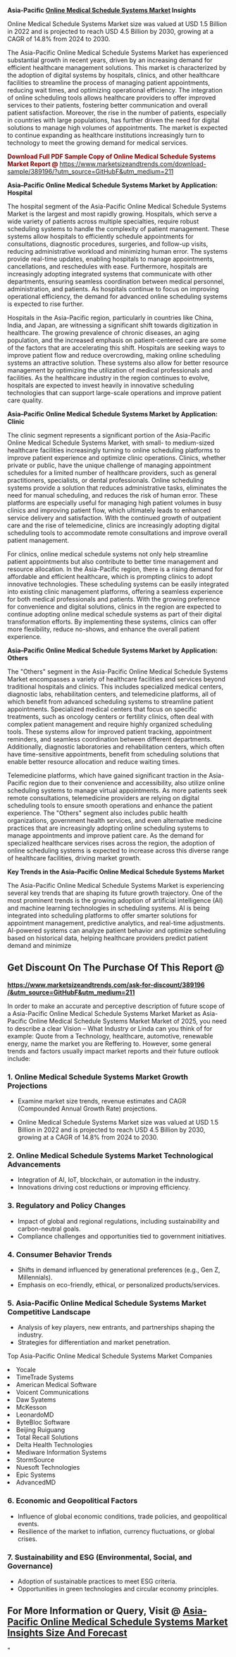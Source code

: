 <p><strong>Asia-Pacific&nbsp;<a href=""https://www.marketsizeandtrends.com/download-sample/389196/&amp;utm_source=GitHubF&amp;utm_medium=211"">Online Medical Schedule Systems Market</a> Insights</strong></p><p>Online Medical Schedule Systems Market size was valued at USD 1.5 Billion in 2022 and is projected to reach USD 4.5 Billion by 2030, growing at a CAGR of 14.8% from 2024 to 2030.</p><p><p>The Asia-Pacific Online Medical Schedule Systems Market has experienced substantial growth in recent years, driven by an increasing demand for efficient healthcare management solutions. This market is characterized by the adoption of digital systems by hospitals, clinics, and other healthcare facilities to streamline the process of managing patient appointments, reducing wait times, and optimizing operational efficiency. The integration of online scheduling tools allows healthcare providers to offer improved services to their patients, fostering better communication and overall patient satisfaction. Moreover, the rise in the number of patients, especially in countries with large populations, has further driven the need for digital solutions to manage high volumes of appointments. The market is expected to continue expanding as healthcare institutions increasingly turn to technology to meet the growing demand for medical services.<p><strong><span style="color: #800000;">Download Full PDF Sample Copy of Online Medical Schedule Systems Market Report @</span>&nbsp;</strong><a href="https://www.marketsizeandtrends.com/download-sample/389196/?utm_source=GitHubF&amp;utm_medium=211" target="_blank">https://www.marketsizeandtrends.com/download-sample/389196/?utm_source=GitHubF&amp;utm_medium=211</a></p></p><p><strong>Asia–Pacific Online Medical Schedule Systems Market by Application: Hospital</strong></p><p>The hospital segment of the Asia-Pacific Online Medical Schedule Systems Market is the largest and most rapidly growing. Hospitals, which serve a wide variety of patients across multiple specialties, require robust scheduling systems to handle the complexity of patient management. These systems allow hospitals to efficiently schedule appointments for consultations, diagnostic procedures, surgeries, and follow-up visits, reducing administrative workload and minimizing human error. The systems provide real-time updates, enabling hospitals to manage appointments, cancellations, and reschedules with ease. Furthermore, hospitals are increasingly adopting integrated systems that communicate with other departments, ensuring seamless coordination between medical personnel, administration, and patients. As hospitals continue to focus on improving operational efficiency, the demand for advanced online scheduling systems is expected to rise further.<p>Hospitals in the Asia-Pacific region, particularly in countries like China, India, and Japan, are witnessing a significant shift towards digitization in healthcare. The growing prevalence of chronic diseases, an aging population, and the increased emphasis on patient-centered care are some of the factors that are accelerating this shift. Hospitals are seeking ways to improve patient flow and reduce overcrowding, making online scheduling systems an attractive solution. These systems also allow for better resource management by optimizing the utilization of medical professionals and facilities. As the healthcare industry in the region continues to evolve, hospitals are expected to invest heavily in innovative scheduling technologies that can support large-scale operations and improve patient care quality. <p><strong>Asia–Pacific Online Medical Schedule Systems Market by Application: Clinic</strong></p><p>The clinic segment represents a significant portion of the Asia-Pacific Online Medical Schedule Systems Market, with small- to medium-sized healthcare facilities increasingly turning to online scheduling platforms to improve patient experience and optimize clinic operations. Clinics, whether private or public, have the unique challenge of managing appointment schedules for a limited number of healthcare providers, such as general practitioners, specialists, or dental professionals. Online scheduling systems provide a solution that reduces administrative tasks, eliminates the need for manual scheduling, and reduces the risk of human error. These platforms are especially useful for managing high patient volumes in busy clinics and improving patient flow, which ultimately leads to enhanced service delivery and satisfaction. With the continued growth of outpatient care and the rise of telemedicine, clinics are increasingly adopting digital scheduling tools to accommodate remote consultations and improve overall patient management.<p>For clinics, online medical schedule systems not only help streamline patient appointments but also contribute to better time management and resource allocation. In the Asia-Pacific region, there is a rising demand for affordable and efficient healthcare, which is prompting clinics to adopt innovative technologies. These scheduling systems can be easily integrated into existing clinic management platforms, offering a seamless experience for both medical professionals and patients. With the growing preference for convenience and digital solutions, clinics in the region are expected to continue adopting online medical schedule systems as part of their digital transformation efforts. By implementing these systems, clinics can offer more flexibility, reduce no-shows, and enhance the overall patient experience. <p><strong>Asia–Pacific Online Medical Schedule Systems Market by Application: Others</strong></p><p>The "Others" segment in the Asia-Pacific Online Medical Schedule Systems Market encompasses a variety of healthcare facilities and services beyond traditional hospitals and clinics. This includes specialized medical centers, diagnostic labs, rehabilitation centers, and telemedicine platforms, all of which benefit from advanced scheduling systems to streamline patient appointments. Specialized medical centers that focus on specific treatments, such as oncology centers or fertility clinics, often deal with complex patient management and require highly organized scheduling tools. These systems allow for improved patient tracking, appointment reminders, and seamless coordination between different departments. Additionally, diagnostic laboratories and rehabilitation centers, which often have time-sensitive appointments, benefit from scheduling solutions that enable better resource allocation and reduce waiting times.<p>Telemedicine platforms, which have gained significant traction in the Asia-Pacific region due to their convenience and accessibility, also utilize online scheduling systems to manage virtual appointments. As more patients seek remote consultations, telemedicine providers are relying on digital scheduling tools to ensure smooth operations and enhance the patient experience. The "Others" segment also includes public health organizations, government health services, and even alternative medicine practices that are increasingly adopting online scheduling systems to manage appointments and improve patient care. As the demand for specialized healthcare services rises across the region, the adoption of online scheduling systems is expected to increase across this diverse range of healthcare facilities, driving market growth.<p><strong>Key Trends in the Asia–Pacific Online Medical Schedule Systems Market</strong></p><p>The Asia-Pacific Online Medical Schedule Systems Market is experiencing several key trends that are shaping its future growth trajectory. One of the most prominent trends is the growing adoption of artificial intelligence (AI) and machine learning technologies in scheduling systems. AI is being integrated into scheduling platforms to offer smarter solutions for appointment management, predictive analytics, and real-time adjustments. AI-powered systems can analyze patient behavior and optimize scheduling based on historical data, helping healthcare providers predict patient demand and minimize</p><h2><strong>Get Discount On The Purchase Of This Report @&nbsp;</strong></h2><p><strong><a href=""https://www.marketsizeandtrends.com/ask-for-discount/389196/&amp;utm_source=GitHubF&amp;utm_medium=211"" target=""_blank"">https://www.marketsizeandtrends.com/ask-for-discount/389196<br />/&amp;utm_source=GitHubF&amp;utm_medium=211</a></strong></p><p>In order to make an accurate and perceptive description of future scope of a Asia-Pacific&nbsp;Online Medical Schedule Systems Market Market as Asia-Pacific&nbsp;Online Medical Schedule Systems Market Market of 2025, you need to describe a clear Vision &ndash; What Industry or Linda can you think of for example: Quote from a Technology, healthcare, automotive, renewable energy, name the market you are Reffering to. However, some general trends and factors usually impact market reports and their future outlook include:</p><h3>1.&nbsp;<strong>Online Medical Schedule Systems Market Growth Projections</strong></h3><ul><li>Examine market size trends, revenue estimates and CAGR (Compounded Annual Growth Rate) projections.</li><li><p>Online Medical Schedule Systems Market size was valued at USD 1.5 Billion in 2022 and is projected to reach USD 4.5 Billion by 2030, growing at a CAGR of 14.8% from 2024 to 2030.</p></li></ul><h3>2.&nbsp;<strong>Online Medical Schedule Systems Market Technological Advancements</strong></h3><ul><li>Integration of AI, IoT, blockchain, or automation in the industry.</li><li>Innovations driving cost reductions or improving efficiency.</li></ul><h3>3.&nbsp;<strong>Regulatory and Policy Changes</strong></h3><ul><li>Impact of global and regional regulations, including sustainability and carbon-neutral goals.</li><li>Compliance challenges and opportunities tied to government initiatives.</li></ul><h3>4.&nbsp;<strong>Consumer Behavior Trends</strong></h3><ul><li>Shifts in demand influenced by generational preferences (e.g., Gen Z, Millennials).</li><li>Emphasis on eco-friendly, ethical, or personalized products/services.</li></ul><h3>5.&nbsp;<strong>Asia-Pacific Online Medical Schedule Systems Market Competitive Landscape</strong></h3><ul><li>Analysis of key players, new entrants, and partnerships shaping the industry.</li><li>Strategies for differentiation and market penetration.</li></ul><p data-pm-slice=""1 1 []"">Top Asia-Pacific Online Medical Schedule Systems Market Companies</p><div data-test-id=""""><p><li>Yocale</li><li> TimeTrade Systems</li><li> American Medical Software</li><li> Voicent Communications</li><li> Daw Syatems</li><li> McKesson</li><li> LeonardoMD</li><li> ByteBloc Software</li><li> Beijing Ruiguang</li><li> Total Recall Solutions</li><li> Delta Health Technologies</li><li> Mediware Information Systems</li><li> StormSource</li><li> Nuesoft Technologies</li><li> Epic Systems</li><li> AdvancedMD</li></p></div><h3>6.&nbsp;<strong>Economic and Geopolitical Factors</strong></h3><ul><li>Influence of global economic conditions, trade policies, and geopolitical events.</li><li>Resilience of the market to inflation, currency fluctuations, or global crises.</li></ul><h3>7.&nbsp;<strong>Sustainability and ESG (Environmental, Social, and Governance)</strong></h3><ul><li>Adoption of sustainable practices to meet ESG criteria.</li><li>Opportunities in green technologies and circular economy principles.</li></ul><h2><strong>For More Information or Query, Visit @&nbsp;</strong><a href=""https://www.verifiedmarketreports.com/product/online-medical-schedule-systems-market/"" target=""_blank"">Asia-Pacific Online Medical Schedule Systems Market Insights Size And Forecast</a></h2>"
